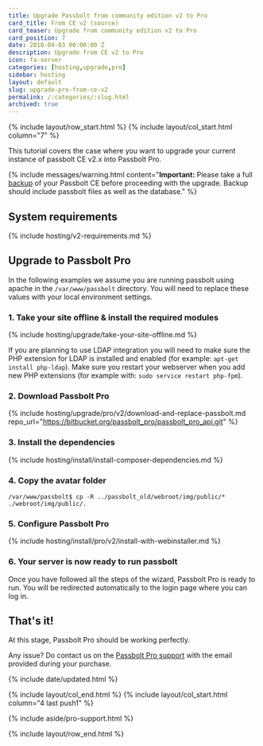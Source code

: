```yaml
---
title: Upgrade Passbolt from community edition v2 to Pro
card_title: From CE v2 (source)
card_teaser: Upgrade from community edition v2 to Pro
card_position: 7
date: 2018-04-03 00:00:00 Z
description: Upgrade from CE v2 to Pro
icon: fa-server
categories: [hosting,upgrade,pro]
sidebar: hosting
layout: default
slug: upgrade-pro-from-ce-v2
permalink: /:categories/:slug.html
archived: true
---
```


{% include layout/row_start.html %}
{% include layout/col_start.html column="7" %}

This tutorial covers the case where you want to upgrade your current instance of passbolt CE v2.x into Passbolt Pro.

{% include messages/warning.html
    content="**Important:** Please take a full [backup](/hosting/backup) of your Passbolt CE before proceeding with the upgrade. Backup should include passbolt files as well as the database."
%}

## System requirements
{% include hosting/v2-requirements.md %}

## Upgrade to Passbolt Pro
In the following examples we assume you are running passbolt using apache in the `/var/www/passbolt`
directory. You will need to replace these values with your local environment settings.

### 1. Take your site offline & install the required modules
{% include hosting/upgrade/take-your-site-offline.md %}

If you are planning to use LDAP integration you will need to make sure the PHP extension for LDAP
is installed and enabled (for example: `apt-get install php-ldap`). Make sure you restart your webserver
when you add new PHP extensions (for example with: `sudo service restart php-fpm`).

### 2. Download Passbolt Pro
{% include hosting/upgrade/pro/v2/download-and-replace-passbolt.md 
    repo_url="https://bitbucket.org/passbolt_pro/passbolt_pro_api.git"
%}

### 3. Install the dependencies
{% include hosting/install/install-composer-dependencies.md %}

### 4. Copy the avatar folder
```shell
/var/www/passbolt$ cp -R ../passbolt_old/webroot/img/public/* ./webroot/img/public/.
```

### 5. Configure Passbolt Pro
{% include hosting/install/pro/v2/install-with-webinstaller.md %}

### 6. Your server is now ready to run passbolt

Once you have followed all the steps of the wizard, Passbolt Pro is ready to run. You will be redirected
automatically to the login page where you can log in.

## That's it!

At this stage, Passbolt Pro should be working perfectly.

Any issue? Do contact us on the [Passbolt Pro support](mailto:contact@passbolt.com) with the email provided during your purchase.

{% include date/updated.html %}

{% include layout/col_end.html %}
{% include layout/col_start.html column="4 last push1" %}

{% include aside/pro-support.html %}

{% include layout/row_end.html %}
